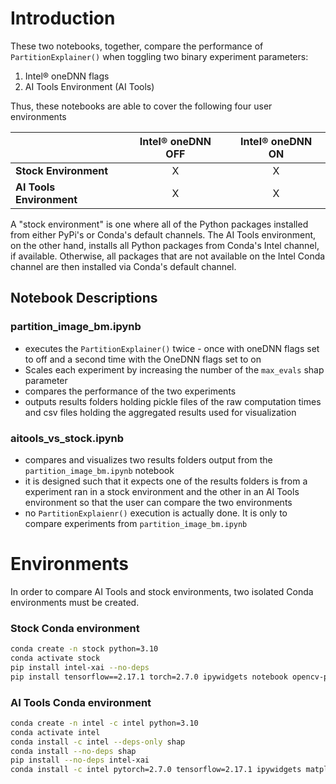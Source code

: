 # Introduction
These two notebooks, together, compare the performance of `PartitionExplainer()` when toggling two binary experiment parameters:
1. Intel® oneDNN flags
2. AI Tools Environment (AI Tools)

Thus, these notebooks are able to cover the following four user environments

| |Intel®  oneDNN OFF | Intel® oneDNN ON |
| -- | :--: | :--: |
| __Stock Environment__ | X | X |
| __AI Tools Environment__ | X | X |

A "stock environment" is one where all of the Python packages installed from either PyPi's or Conda's default channels. The AI Tools environment, on the other hand, installs all Python packages from Conda's Intel channel, if available. Otherwise, all packages that are not available on the Intel Conda channel are then installed via Conda's default channel.

## Notebook Descriptions
### __partition_image_bm.ipynb__
- executes the  `PartitionExplainer()` twice - once with oneDNN flags set to off and a second time with the OneDNN flags set to on
- Scales each experiment by increasing the number of the `max_evals` shap parameter
- compares the performance of the two experiments 
- outputs results folders holding pickle files of the raw computation times and csv files holding the aggregated results used for visualization
### __aitools_vs_stock.ipynb__
- compares and visualizes two results folders output from the `partition_image_bm.ipynb` notebook
- it is designed such that it expects one of the results folders is from a experiment ran in a stock environment and the other in an AI Tools environment so that the user can compare the two environments
- no `PartitionExplaienr()` execution is actually done. It is only to compare experiments from `partition_image_bm.ipynb`

# Environments
In order to compare AI Tools and stock environments, two isolated Conda environments must be created.

### __Stock Conda environment__
```bash
conda create -n stock python=3.10
conda activate stock
pip install intel-xai --no-deps
pip install tensorflow==2.17.1 torch=2.7.0 ipywidgets notebook opencv-python shap
```

### __AI Tools Conda environment__
```bash
conda create -n intel -c intel python=3.10
conda activate intel
conda install -c intel --deps-only shap
conda install --no-deps shap
pip install --no-deps intel-xai
conda install -c intel pytorch=2.7.0 tensorflow=2.17.1 ipywidgets matplotlib notebook opencv
```
